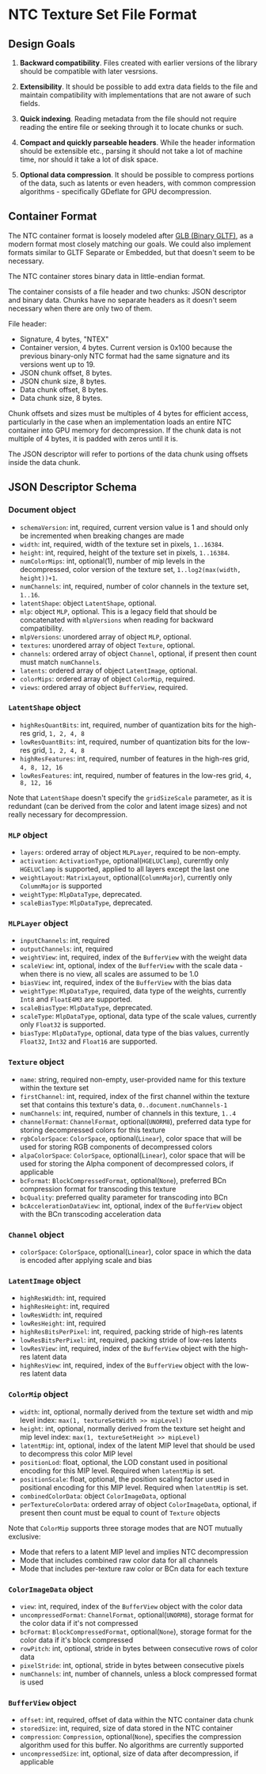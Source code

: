 # NTC Texture Set File Format

## Design Goals

1. **Backward compatibility**. Files created with earlier versions of the library should be compatible with later vesrsions.

2. **Extensibility**. It should be possible to add extra data fields to the file and maintain compatibility with implementations that are not aware of such fields.

3. **Quick indexing**. Reading metadata from the file should not require reading the entire file or seeking through it to locate chunks or such.

4. **Compact and quickly parseable headers**. While the header information should be extensible etc., parsing it should not take a lot of machine time, nor should it take a lot of disk space.

5. **Optional data compression**. It should be possible to compress portions of the data, such as latents or even headers, with common compression algorithms - specifically GDeflate for GPU decompression.


## Container Format

The NTC container format is loosely modeled after [GLB (Binary GLTF)](https://registry.khronos.org/glTF/specs/2.0/glTF-2.0.html#glb-file-format-specification), as a modern format most closely matching our goals. We could also implement formats similar to GLTF Separate or Embedded, but that doesn't seem to be necessary.

The NTC container stores binary data in little-endian format.

The container consists of a file header and two chunks: JSON descriptor and binary data. Chunks have no separate headers as it doesn't seem necessary when there are only two of them.

File header:

- Signature, 4 bytes, "NTEX"
- Container version, 4 bytes. Current version is 0x100 because the previous binary-only NTC format had the same signature and its versions went up to 19.
- JSON chunk offset, 8 bytes.
- JSON chunk size, 8 bytes.
- Data chunk offset, 8 bytes.
- Data chunk size, 8 bytes.

Chunk offsets and sizes must be multiples of 4 bytes for efficient access, particularly in the case when an implementation loads an entire NTC container into GPU memory for decompression. If the chunk data is not multiple of 4 bytes, it is padded with zeros until it is.

The JSON descriptor will refer to portions of the data chunk using offsets inside the data chunk.

## JSON Descriptor Schema

### Document object

- `schemaVersion`: int, required, current version value is 1 and should only be incremented when breaking changes are made
- `width`: int, required, width of the texture set in pixels, `1..16384`.
- `height`: int, required, height of the texture set in pixels, `1..16384`.
- `numColorMips`: int, optional(1), number of mip levels in the decompressed, color version of the texture set, `1..log2(max(width, height))+1`.
- `numChannels`: int, required, number of color channels in the texture set, `1..16`.
- `latentShape`: object `LatentShape`, optional.
- `mlp`: object `MLP`, optional. This is a legacy field that should be concatenated with `mlpVersions` when reading for backward compatibility.
- `mlpVersions`: unordered array of object `MLP`, optional.
- `textures`: unordered array of object `Texture`, optional.
- `channels`: ordered array of object `Channel`, optional, if present then count must match `numChannels`.
- `latents`: ordered array of object `LatentImage`, optional.
- `colorMips`: ordered array of object `ColorMip`, required.
- `views`: ordered array of object `BufferView`, required.

### `LatentShape` object

- `highResQuantBits`: int, required, number of quantization bits for the high-res grid, `1, 2, 4, 8`
- `lowResQuantBits`: int, required, number of quantization bits for the low-res grid, `1, 2, 4, 8`
- `highResFeatures`: int, required, number of features in the high-res grid, `4, 8, 12, 16`
- `lowResFeatures`: int, required, number of features in the low-res grid, `4, 8, 12, 16`

Note that `LatentShape` doesn't specify the `gridSizeScale` parameter, as it is redundant (can be derived from the color and latent image sizes) and not really necessary for decompression.

### `MLP` object

- `layers`: ordered array of object `MLPLayer`, required to be non-empty.
- `activation`: `ActivationType`, optional(`HGELUClamp`), curerntly only `HGELUClamp` is supported, applied to all layers except the last one
- `weightLayout`: `MatrixLayout`, optional(`ColumnMajor`), currently only `ColumnMajor` is supported
- `weightType`: `MlpDataType`, deprecated.
- `scaleBiasType`: `MlpDataType`, deprecated.

### `MLPLayer` object

- `inputChannels`: int, required
- `outputChannels`: int, required
- `weightView`: int, required, index of the `BufferView` with the weight data
- `scaleView`: int, optional, index of the `BufferView` with the scale data - when there is no view, all scales are assumed to be 1.0
- `biasView`: int, required, index of the `BufferView` with the bias data
- `weightType`: `MlpDataType`, required, data type of the weights, currently `Int8` and `FloatE4M3` are supported.
- `scaleBiasType`: `MlpDataType`, deprecated.
- `scaleType`: `MlpDataType`, optional, data type of the scale values, currently only `Float32` is supported.
- `biasType`: `MlpDataType`, optional, data type of the bias values, currently `Float32`, `Int32` and `Float16` are supported.

### `Texture` object

- `name`: string, required non-empty, user-provided name for this texture within the texture set
- `firstChannel`: int, required, index of the first channel within the texture set that contains this texture's data, `0..document.numChannels-1`
- `numChannels`: int, required, number of channels in this texture, `1..4`
- `channelFormat`: `ChannelFormat`, optional(`UNORM8`), preferred data type for storing decompressed colors for this texture
- `rgbColorSpace`: `ColorSpace`, optional(`Linear`), color space that will be used for storing RGB components of decompressed colors
- `alpaColorSpace`: `ColorSpace`, optional(`Linear`), color space that will be used for storing the Alpha component of decompressed colors, if applicable
- `bcFormat`: `BlockCompressedFormat`, optional(`None`), preferred BCn compression format for transcoding this texture
- `bcQuality`: preferred quality parameter for transcoding into BCn
- `bcAccelerationDataView`: int, optional, index of the `BufferView` object with the BCn transcoding acceleration data

### `Channel` object

- `colorSpace`: `ColorSpace`, optional(`Linear`), color space in which the data is encoded after applying scale and bias

### `LatentImage` object

- `highResWidth`: int, required
- `highResHeight`: int, required
- `lowResWidth`: int, required
- `lowResHeight`: int, required
- `highResBitsPerPixel`: int, required, packing stride of high-res latents
- `lowResBitsPerPixel`: int, required, packing stride of low-res latents
- `lowResView`: int, required, index of the `BufferView` object with the high-res latent data
- `highResView`: int, required, index of the `BufferView` object with the low-res latent data

### `ColorMip` object

- `width`: int, optional, normally derived from the texture set width and mip level index: `max(1, textureSetWidth >> mipLevel)`
- `height`: int, optional, normally derived from the texture set height and mip level index: `max(1, textureSetHeight >> mipLevel)`
- `latentMip`: int, optional, index of the latent MIP level that should be used to decompress this color MIP level
- `positionLod`: float, optional, the LOD constant used in positional encoding for this MIP level. Required when `latentMip` is set.
- `positionScale`: float, optional, the position scaling factor used in positional encoding for this MIP level. Required when `latentMip` is set.
- `combinedColorData`: object `ColorImageData`, optional
- `perTextureColorData`: ordered array of object `ColorImageData`, optional, if present then count must be equal to count of `Texture` objects

Note that `ColorMip` supports three storage modes that are NOT mutually exclusive:

- Mode that refers to a latent MIP level and implies NTC decompression
- Mode that includes combined raw color data for all channels
- Mode that includes per-texture raw color or BCn data for each texture

### `ColorImageData` object

- `view`: int, required, index of the `BufferView` object with the color data
- `uncompressedFormat`: `ChannelFormat`, optional(`UNORM8`), storage format for the color data if it's not compressed
- `bcFormat`: `BlockCompressedFormat`, optional(`None`), storage format for the color data if it's block compressed
- `rowPitch`: int, optional, stride in bytes between consecutive rows of color data
- `pixelStride`: int, optional, stride in bytes between consecutive pixels
- `numChannels`: int, number of channels, unless a block compressed format is used

### `BufferView` object

- `offset`: int, required, offset of data within the NTC container data chunk
- `storedSize`: int, required, size of data stored in the NTC container
- `compression`: `Compression`, optional(`None`), specifies the compression algorithm used for this buffer. No algorithms are currently supported
- `uncompressedSize`: int, optional, size of data after decompression, if applicable
